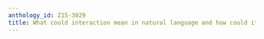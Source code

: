 ```yaml
---
anthology_id: Z15-3029
title: What could interaction mean in natural language and how could it be useful?
---
```

